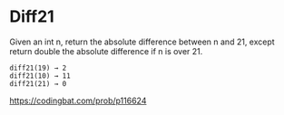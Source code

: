 # Diff21

Given an int n, return the absolute difference between n and 21, except return double the absolute difference if n is over 21.
```
diff21(19) → 2
diff21(10) → 11
diff21(21) → 0
```
https://codingbat.com/prob/p116624